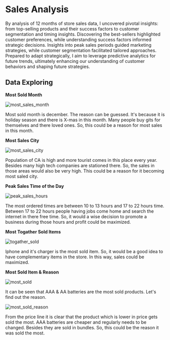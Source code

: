 
# Sales Analysis


By analysis of 12 months of store sales data, I uncovered pivotal insights: from top-selling products and their success factors to customer segmentation and timing insights. Discovering the best-sellers highlighted customer preferences, while understanding success factors informed strategic decisions. Insights into peak sales periods guided marketing strategies, while customer segmentation facilitated tailored approaches. Prepared to adapt strategically, I aim to leverage predictive analytics for future trends, ultimately enhancing our understanding of customer behaviors and shaping future strategies.



## Data Exploring

**Most Sold Month**


![most_sales_month](https://github.com/hasanmehedi2309/sales_data_analysis/assets/98232012/4e178504-8829-4ed8-8ae9-e5e4d083b99b)

Most sold month is december. The reason can be guessed. It's because it is holiday season and there is X-mas in this month. Many people buy gits for themselves and there loved ones. So, this could be a reason for most sales in this month.

**Most Sales City**

![most_sales_city](https://github.com/hasanmehedi2309/sales_data_analysis/assets/98232012/1954aa20-2f26-41fe-a46a-457ec23b8871)

Population of CA is high and more tourist comes in this place every year. Besides many high tech companies are stationed there. So, the sales in those areas would also be very high. This could be a reason for it becoming most saled city.

**Peak Sales Time of the Day**

![peak_sales_hours](https://github.com/hasanmehedi2309/sales_data_analysis/assets/98232012/b64e2106-d342-436d-b2de-90aaa7f0c87f)

The most ordered times are between 10 to 13 hours and 17 to 22 hours time. Between 17 to 22 hours people having jobs come home and search the internet in there free time. So, it would a wise decision to promote a business during those hours and profit could be maximized.

**Most Togather Sold Items**

![togather_sold](https://github.com/hasanmehedi2309/sales_data_analysis/assets/98232012/b7e8c3c5-69e0-44f1-86cd-97504a052ef7)

Iphone and it's charger is the most sold item. So, it would be a good idea to have complementary items in the store. In this way, sales could be maximized.

**Most Sold Item & Reason**

![most_sold](https://github.com/hasanmehedi2309/sales_data_analysis/assets/98232012/d5489580-5599-4311-89d6-bbbfde9b92e7)

It can be seen that AAA & AA batteries are the most sold products. Let's find out the reason.


![most_sold_reason](https://github.com/hasanmehedi2309/sales_data_analysis/assets/98232012/20ead19a-efe6-467f-8cf5-b29852712b36)

From the price line it is clear that the product which is lower in price gets sold the most. AAA batteries are cheaper and regularly needs to be changed. Besides they are sold in bundles. So, this could be the reason it was sold the most.





